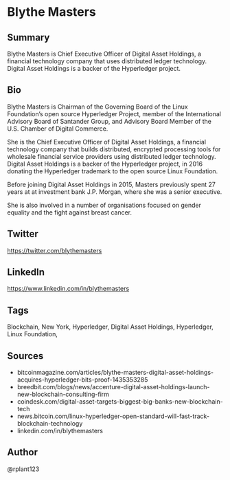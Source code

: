 # Blythe Masters 

## Summary
Blythe Masters is Chief Executive Officer of Digital Asset Holdings, a financial technology company that uses distributed ledger technology. Digital Asset Holdings is a backer of the Hyperledger project. 

## Bio
Blythe Masters is Chairman of the Governing Board of the Linux Foundation’s open source Hyperledger Project, member of the International Advisory Board of Santander Group, and Advisory Board Member of the U.S. Chamber of Digital Commerce.

She is the Chief Executive Officer of Digital Asset Holdings, a financial technology company that builds distributed, encrypted processing tools for wholesale financial service providers using distributed ledger technology. Digital Asset Holdings is a backer of the Hyperledger project, in 2016 donating the Hyperledger trademark to the open source Linux Foundation.

Before joining Digital Asset Holdings in 2015, Masters previously spent 27 years at at investment bank J.P. Morgan, where she was a senior executive. 

She is also involved in a number of organisations focused on gender equality and the fight against breast cancer.

## Twitter
https://twitter.com/blythemasters

## LinkedIn
https://www.linkedin.com/in/blythemasters

## Tags
Blockchain, New York, Hyperledger, Digital Asset Holdings, Hyperledger, Linux Foundation,

## Sources
- bitcoinmagazine.com/articles/blythe-masters-digital-asset-holdings-acquires-hyperledger-bits-proof-1435353285
- breedbit.com/blogs/news/accenture-digital-asset-holdings-launch-new-blockchain-consulting-firm
- coindesk.com/digital-asset-targets-biggest-big-banks-new-blockchain-tech
- news.bitcoin.com/linux-hyperledger-open-standard-will-fast-track-blockchain-technology
- linkedin.com/in/blythemasters

## Author
@rplant123

